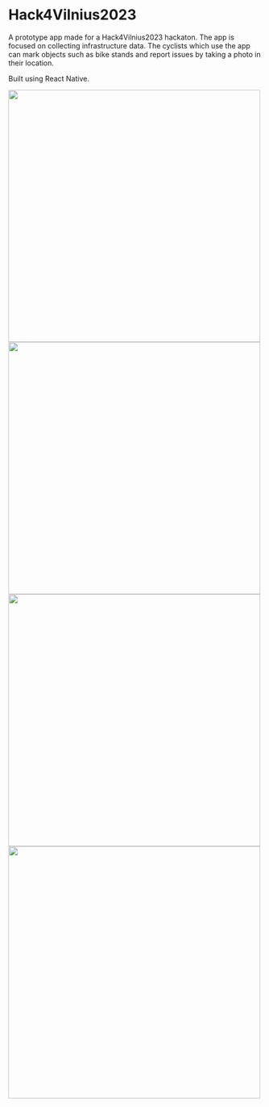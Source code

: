 # Hack4Vilnius2023

A prototype app made for a Hack4Vilnius2023 hackaton. The app is focused on collecting infrastructure data. The cyclists which use the app can mark objects such as bike stands and report issues by taking a photo in their location.

Built using React Native.

<img src="assets/images/demo3.jpeg" width="500">
<img src="assets/images/demo5.jpeg" width="500">
<img src="assets/images/demo1.jpeg" width="500">
<img src="assets/images/demo2.jpeg" width="500">
